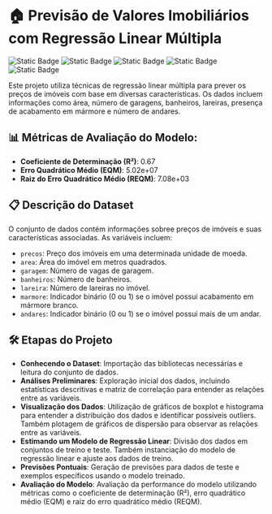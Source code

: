 # 🏠 Previsão de Valores Imobiliários com Regressão Linear Múltipla

![Static Badge](https://img.shields.io/badge/python-%233776AB?style=for-the-badge&logo=python&logoColor=white)
![Static Badge](https://img.shields.io/badge/scikit--learn-%23F7931E?style=for-the-badge&logo=scikitlearn&logoColor=white)
![Static Badge](https://img.shields.io/badge/pandas-%23150458?style=for-the-badge&logo=pandas&logoColor=white)
![Static Badge](https://img.shields.io/badge/matplotlib-%23135F9B?style=for-the-badge)
![Static Badge](https://img.shields.io/badge/seaborn-%23444876?style=for-the-badge)

Este projeto utiliza técnicas de regressão linear múltipla para prever os preços de imóveis com base em diversas características. Os dados incluem informações como área, número de garagens, banheiros, lareiras, presença de acabamento em mármore e número de andares.

## 📊 Métricas de Avaliação do Modelo:

* **Coeficiente de Determinação (R²)**: 0.67
* **Erro Quadrático Médio (EQM)**: 5.02e+07
* **Raiz do Erro Quadrático Médio (REQM)**: 7.08e+03

## 📋 Descrição do Dataset
O conjunto de dados contém informações sobree preços de imóveis e suas características associadas. As variáveis incluem:

* `precos`: Preço dos imóveis em uma determinada unidade de moeda.
* `area`: Área do imóvel em metros quadrados.
* `garagem`: Número de vagas de garagem.
* `banheiros`: Número de banheiros.
* `lareira`: Número de lareiras no imóvel.
* `marmore`: Indicador binário (0 ou 1) se o imóvel possui acabamento em mármore branco.
* `andares`: Indicador binário (0 ou 1) se o imóvel possui mais de um andar.

## 🛠️ Etapas do Projeto
* **Conhecendo o Dataset**: Importação das bibliotecas necessárias e leitura do conjunto de dados.
* **Análises Preliminares**: Exploração inicial dos dados, incluindo estatísticas descritivas e matriz de correlação para entender as relações entre as variáveis.
* **Visualização dos Dados**: Utilização de gráficos de boxplot e histograma para entender a distribuição dos dados e identificar possíveis outliers. Também plotagem de gráficos de dispersão para observar as relações entre as variáveis.
* **Estimando um Modelo de Regressão Linear**: Divisão dos dados em conjuntos de treino e teste. Também instanciação do modelo de regressão linear e ajuste aos dados de treino.
* **Previsões Pontuais**: Geração de previsões para dados de teste e exemplos específicos usando o modelo treinado.
* **Avaliação do Modelo**: Avaliação da performance do modelo utilizando métricas como o coeficiente de determinação (R²), erro quadrático médio (EQM) e raiz do erro quadrático médio (REQM).
